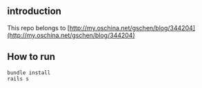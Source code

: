 ## introduction
This repo belongs to [http://my.oschina.net/gschen/blog/344204](http://my.oschina.net/gschen/blog/344204)

## How to run
```shell
bundle install
rails s
```
